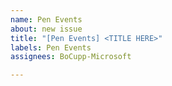 ```yaml
---
name: Pen Events
about: new issue
title: "[Pen Events] <TITLE HERE>"
labels: Pen Events
assignees: BoCupp-Microsoft

---
```



